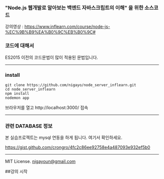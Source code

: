 ### "Node.js 웹개발로 알아보는 백엔드 자바스크립트의 이해" 을 위한 소스코드

강의영상 : https://www.inflearn.com/course/node-js-%EC%9B%B9%EA%B0%9C%EB%B0%9C#

### 코드에 대해서

ES2015 이전의 코드문법이 많이 적용된 문법입니다.

---

### install

```shell
git clone https://github.com/nigayo/node_server_inflearn.git
cd node_server_inflearn
npm install
nodemon app
```

브라우저를 열고 http://localhost:3000/ 접속

---

### 관련 DATABASE 정보

본 실습프로젝트는 mysql 연동을 하게 됩니다.
여기서 확인하세요.

https://gist.github.com/crongro/4fc2c86ee92758e4a487093e932ef5b0

---

MIT License.
nigayoun@gmail.com

##강의 시작
